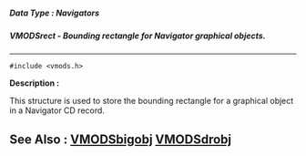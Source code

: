 ##### Data Type : Navigators
##### VMODSrect - Bounding rectangle for Navigator graphical objects.
---
```
#include <vmods.h>
```
**Description :**

This structure is used to store the bounding rectangle for a graphical object 
in a Navigator CD record.

**See Also :**
[VMODSbigobj](/reference/Data/VMODSbigobj)
[VMODSdrobj](/reference/Data/VMODSdrobj)
---
